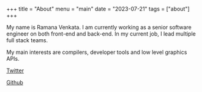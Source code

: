 +++
title = "About"
menu = "main"
date = "2023-07-21"
tags = ["about"]
+++

My name is Ramana Venkata. I am currently working as a senior software engineer
on both front-end and back-end. In my current job, I lead multiple full stack teams.

My main interests are compilers, developer tools and low level graphics APIs.

[Twitter](https://twitter.com/_vramana)

[Github](https://github.com/vramana)
